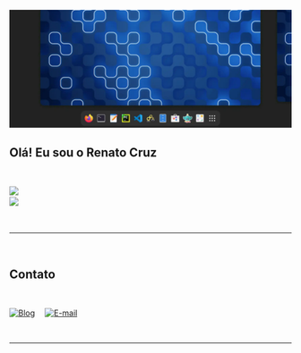 ![Cover fedora desktop](./images/fedora-desktop.webp)

## Olá! Eu sou o Renato Cruz

<br>

<img height="180em" src="https://github-readme-stats.vercel.app/api?username=natorsc&show_icons=true&theme=dracula&include_all_commits=true&count_private=true"/>&emsp;\
<img height="180em" src="https://github-readme-stats.vercel.app/api/top-langs/?username=natorsc&layout=compact&langs_count=7&theme=dracula"/>

<br>

---

<br>

## Contato

<br>

[![Blog](https://img.shields.io/badge/-Blog-critical?style=for-the-badge&logo=blog&logoColor=white)](https://justcode.com.br/ "Acessar.")&emsp;
[![E-mail](https://img.shields.io/badge/-E&#8211;mail-blueviolet?style=for-the-badge&logo=gmail&logoColor=white)](mailto:natorsc@gmail.com "Enviar e-mail.")&emsp;

<br>

---

